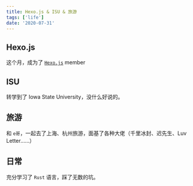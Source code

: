 ```yaml
---
title: Hexo.js & ISU & 旅游
tags: ['life']
date: '2020-07-31'
---
```


## Hexo.js

这个月，成为了 [`Hexo.js`](https://github.com/hexojs/hexo) member

## ISU

转学到了 Iowa State University，没什么好说的。

## 旅游

和 `e哥`，一起去了上海、杭州旅游，面基了各种大佬（千里冰封、迟先生、Luv Letter……）

## 日常

充分学习了 `Rust` 语言，踩了无数的坑。
